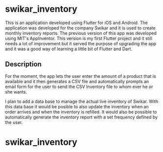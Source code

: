 # swikar_inventory

This is an application developed using Flutter for iOS and Android. The application was developed for the company Swikar and it is used to create monthly inventory reports.
The previous version of this app was developed using MIT's AppInventor. This version is my first Flutter project and it still needs a lot of improvement but it served the purpose of upgrading the app and it was a good way of learning a little bit of Flutter and Dart.


## Description

For the moment, the app lets the user enter the amount of a product that is available and it then generates a CSV file and automatically prompts an email form for the user to send the CSV Inventory file to whom ever he or she wants.

I plan to add a data base to manage the actual live inventory of Swikar. With this data base it would be posible to also update the inventory when an order arrives and when the inventory is refilled. It would also be possible to automatically generate the inventory report with a set frequency defined by the user.
# swikar_inventory
